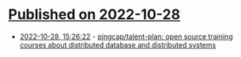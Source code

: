 # [Published on 2022-10-28](index.md)

* [2022-10-28, 15:26:22](https://lobste.rs/s/s6dmop/pingcap_talent_plan_open_source_training) - [pingcap/talent-plan: open source training courses about distributed database and distributed systems](https://github.com/pingcap/talent-plan)
